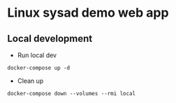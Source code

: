 # Linux sysad demo web app
## Local development
- Run local dev
```
docker-compose up -d
```

- Clean up
```
docker-compose down --volumes --rmi local
```